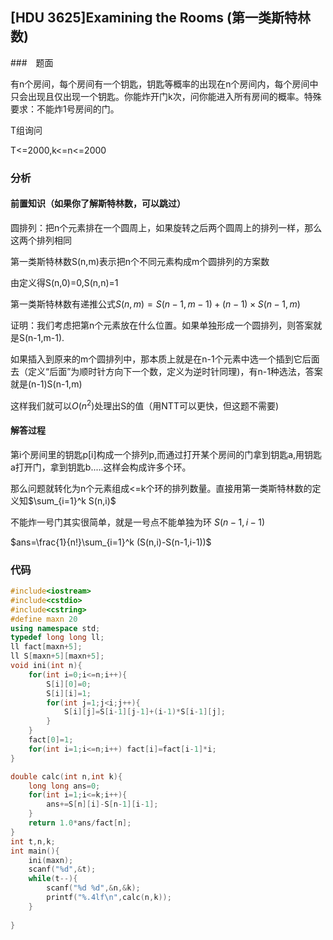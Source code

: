 ## [HDU 3625]Examining the Rooms (第一类斯特林数)

###　题面

有n个房间，每个房间有一个钥匙，钥匙等概率的出现在n个房间内，每个房间中只会出现且仅出现一个钥匙。你能炸开门k次，问你能进入所有房间的概率。特殊要求：不能炸1号房间的门。

T组询问

T<=2000,k<=n<=2000

### 分析

#### 前置知识（如果你了解斯特林数，可以跳过）

圆排列：把n个元素排在一个圆周上，如果旋转之后两个圆周上的排列一样，那么这两个排列相同

第一类斯特林数S(n,m)表示把n个不同元素构成m个圆排列的方案数

由定义得S(n,0)=0,S(n,n)=1

第一类斯特林数有递推公式$S(n,m)=S(n-1,m-1)+(n-1) \times S(n-1,m)$

证明：我们考虑把第n个元素放在什么位置。如果单独形成一个圆排列，则答案就是S(n-1,m-1).

如果插入到原来的m个圆排列中，那本质上就是在n-1个元素中选一个插到它后面去（定义“后面”为顺时针方向下一个数，定义为逆时针同理)，有n-1种选法，答案就是(n-1)S(n-1,m)

这样我们就可以$O(n^2)$处理出S的值（用NTT可以更快，但这题不需要)



#### 解答过程

第i个房间里的钥匙p[i]构成一个排列p,而通过打开某个房间的门拿到钥匙a,用钥匙a打开门，拿到钥匙b.....这样会构成许多个环。

那么问题就转化为n个元素组成<=k个环的排列数量。直接用第一类斯特林数的定义知$\sum_{i=1}^k S(n,i)$

不能炸一号门其实很简单，就是一号点不能单独为环 $S(n-1,i-1)$

$ans=\frac{1}{n!}\sum_{i=1}^k (S(n,i)-S(n-1,i-1))$



### 代码

```cpp
#include<iostream>
#include<cstdio>
#include<cstring>
#define maxn 20
using namespace std;
typedef long long ll;
ll fact[maxn+5];
ll S[maxn+5][maxn+5];
void ini(int n){
	for(int i=0;i<=n;i++){
		S[i][0]=0;
		S[i][i]=1;
		for(int j=1;j<i;j++){
			S[i][j]=S[i-1][j-1]+(i-1)*S[i-1][j];
		}
	}
	fact[0]=1;
	for(int i=1;i<=n;i++) fact[i]=fact[i-1]*i;
}

double calc(int n,int k){
	long long ans=0;
	for(int i=1;i<=k;i++){
		ans+=S[n][i]-S[n-1][i-1];
	}
	return 1.0*ans/fact[n];
}
int t,n,k;
int main(){
	ini(maxn);
	scanf("%d",&t);
	while(t--){
		scanf("%d %d",&n,&k);
		printf("%.4lf\n",calc(n,k));
	}
	
}
```





